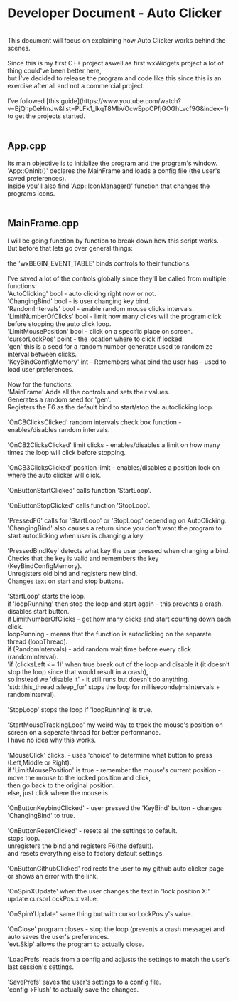 # Developer Document - Auto Clicker
</br>
This document will focus on explaining how Auto Clicker works behind the scenes.</br>
</br>
Since this is my first C++ project aswell as first wxWidgets project a lot of thing could've been better here,</br>
but I've decided to release the program and code like this since this is an exercise after all and not a commercial project.</br>
</br>
I've followed [this guide](https://www.youtube.com/watch?v=BjQhp0eHmJw&list=PLFk1_lkqT8MbVOcwEppCPfjGOGhLvcf9G&index=1) to get the projects started.</br>
</br>

## App.cpp </br>
Its main objective is to initialize the program and the program's window. </br>
'App::OnInit()' declares the MainFrame and loads a config file (the user's saved preferences). </br>
Inside you'll also find 'App::IconManager()' function that changes the programs icons. </br>
</br>

## MainFrame.cpp </br>
I will be going function by function to break down how this script works. </br>
But before that lets go over general things: </br>
</br>
the 'wxBEGIN_EVENT_TABLE' binds controls to their functions. </br>
</br>
I've saved a lot of the controls globally since they'll be called from multiple functions: </br>
'AutoClicking'    bool - auto clicking right now or not. </br>
'ChangingBind'    bool - is user changing key bind. </br>
'RandomIntervals'  bool - enable random mouse clicks intervals. </br>
'LimitNumberOfClicks'   bool - limit how many clicks will the program click before stopping the auto click loop. </br>
'LimitMousePosition'    bool - click on a specific place on screen. </br>
'cursorLockPos'    point - the location where to click if locked. </br>
'gen'              this is a seed for a random number generator used to randomize interval between clicks. </br>
'KeyBindConfigMemory'   int - Remembers what bind the user has - used to load user preferences. </br>
</br>
Now for the functions: </br>
'MainFrame' Adds all the controls and sets their values. </br>
Generates a random seed for 'gen'. </br>
Registers the F6 as the default bind to start/stop the autoclicking loop. </br>
</br>
'OnCBClicksClicked' random intervals check box function - enables/disables random intervals. </br>
</br>
'OnCB2ClicksClicked' limit clicks - enables/disables a limit on how many times the loop will click before stopping.</br>
</br>
'OnCB3ClicksClicked' position limit - enables/disables a position lock on where the auto clicker will click.</br>
</br>
'OnButtonStartClicked' calls function 'StartLoop'.</br>
</br>
'OnButtonStopClicked' calls function 'StopLoop'.</br>
</br>
'PressedF6' calls for 'StartLoop' or 'StopLoop' depending on AutoClicking.</br>
'ChangingBind' also causes a return since you don't want the program to start autoclicking when user is changing a key.</br>
</br>
'PressedBindKey' detects what key the user pressed when changing a bind.</br>
Checks that the key is valid and remembers the key (KeyBindConfigMemory).</br>
Unregisters old bind and registers new bind.</br>
Changes text on start and stop buttons.</br>
</br>
'StartLoop' starts the loop.</br>
if 'loopRunning' then stop the loop and start again - this prevents a crash.</br>
disables start button.</br>
if LimitNumberOfClicks - get how many clicks and start counting down each click.</br>
loopRunning - means that the function is autoclicking on the separate thread (loopThread).</br>
if (RandomIntervals) - add random wait time before every click (randomInterval).</br>
'if (clicksLeft <= 1)' when true break out of the loop and disable it (it doesn't stop the loop since that would result in a crash),</br>
so instead we 'disable it' - it still runs but doesn't do anything.</br>
'std::this_thread::sleep_for' stops the loop for milliseconds(msIntervals + randomInterval).</br>
</br>
'StopLoop' stops the loop if 'loopRunning' is true.</br>
</br>
'StartMouseTrackingLoop' my weird way to track the mouse's position on screen on a seperate thread for better performance.</br>
I have no idea why this works.</br>
</br>
'MouseClick' clicks. - uses 'choice' to determine what button to press (Left,Middle or Right).</br>
if 'LimitMousePosition' is true - remember the mouse's current position - move the mouse to the locked position and click,</br>
then go back to the original position.</br>
else, just click where the mouse is.</br>
</br>
'OnButtonKeybindClicked' - user pressed the 'KeyBind' button - changes 'ChangingBind' to true.</br>
</br>
'OnButtonResetClicked' - resets all the settings to default.</br>
stops loop.</br>
unregisters the bind and registers F6(the default).</br>
and resets everything else to factory default settings.</br>
</br>
'OnButtonGithubClicked' redirects the user to my github auto clicker page or shows an error with the link.</br>
</br>
'OnSpinXUpdate' when the user changes the text in 'lock position X:' update cursorLockPos.x value.</br>
</br>
'OnSpinYUpdate' same thing but with cursorLockPos.y's value.</br>
</br>
'OnClose' program closes - stop the loop (prevents a crash message) and auto saves the user's preferences.</br>
'evt.Skip' allows the program to actually close.</br>
</br>
'LoadPrefs' reads from a config and adjusts the settings to match the user's last session's settings.</br>
</br>
'SavePrefs' saves the user's settings to a config file.</br>
'config->Flush' to actually save the changes.</br>

















